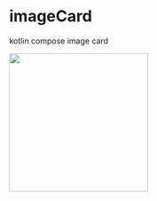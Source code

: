 # imageCard
kotlin compose image card

<img src = "https://github.com/betulAkgull/imageCard/assets/76072632/1d91fd0e-d57c-4533-999a-be8df4d3ddbb" width = 250>

